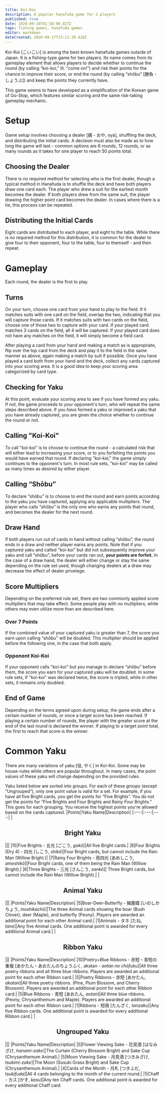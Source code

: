 ```yaml
---
title: Koi-Koi
description: A popular hanafuda game for 2 players
published: true
date: 2020-09-18T01:58:00.827Z
tags: fishing games, hanafuda games
editor: markdown
dateCreated: 2020-09-17T23:11:39.428Z
---
```


Koi-Koi [こいこい] is among the best-known hanafuda games outside of Japan. It is a fishing-type game for two players. Its name comes from its gameplay element that allows players to decide whether to continue the round (by calling “koi-koi,” lit. "come on!") and risk their points for the chance to improve their score, or end the round (by calling “shōbu” [勝負 - しょうぶ]) and keep the points they currently have.

This game seems to have developed as a simplification of the Korean game of Go-Stop, which features similar scoring and the same risk-taking gameplay mechanic.
# Setup
Game setup involves choosing a dealer [親 - おや, oya], shuffling the deck, and distributing the initial cards. A decision must also be made as to how long the game will last - common options are 6 rounds, 12 rounds, or as many rounds as it takes for one player to reach 50 points total.
## Choosing the Dealer
There is no required method for selecting who is the first dealer, though a typical method in Hanafuda is to shuffle the deck and have both players draw one card each. The player who drew a suit for the earliest month becomes the dealer. If both players drew from the same suit, the player drawing the higher point card becomes the dealer. In cases where there is a tie, this process can be repeated.
## Distributing the Initial Cards
Eight cards are distributed to each player, and eight to the table. While there is no required method for this distribution, it is common for the dealer to give four to their opponent, four to the table, four to themself - and then repeat.
# Gameplay
Each round, the dealer is the first to play.
## Turns
On your turn, choose one card from your hand to play to the field. If it matches suits with one card on the field, overlap the two, indicating that you will capture those cards. If it matches suits with two cards on the field, choose one of those two to capture with your card. If your played card matches 3 cards on the field, all 4 will be captured. If your played card does not have any matches on the field, it will simply become a field card.

After playing a card from your hand and making a match as is appropriate, flip over the top card from the deck and play it to the field in the same manner as above, again making a match by suit if possible. Once you have played a card both from your hand and the deck, collect any cards captured into your scoring area. It is a good idea to keep your scoring area categorized by card type.
## Checking for Yaku
At this point, evaluate your scoring area to see if you have formed any yaku. If not, the game proceeds to your opponent's turn, who will repeat the same steps described above. If you *have* formed a yaku or improved a yaku that you have already captured, you are given the choice whether to continue the round or not.
## Calling "Koi-Koi"
To call "koi-koi" is to choose to continue the round - a calculated risk that will either lead to increasing your score, or to you forfeiting the points you would have earned that round. If declaring "koi-koi," the game simply continues to the opponent's turn. In most rule sets, "koi-koi" may be called as many times as desired by either player.
## Calling “Shōbu”
To declare “shōbu” is to choose to end the round and earn points according to the yaku you have captured, applying any applicable multipliers. The player who calls “shōbu” is the only one who earns any points that round, and becomes the dealer for the next round.
## Draw Hand
If both players run out of cards in hand without calling “shōbu”, the round ends in a draw and neither player earns any points. Note that if you captured yaku and called "koi-koi" but did not subsequently improve your yaku and call “shōbu”, before your cards ran out, **your points are forfeit.** In the case of a draw hand, the dealer will either change or stay the same depending on the rule set used, though changing dealers at a draw may decrease the effect of dealer privelege.
## Score Multipliers
Depending on the preferred rule set, there are two commonly applied score multipliers that may take effect. Some people play with no multipliers, while others may even utilize more than are described here.
### Over 7 Points
If the combined value of your captured yaku is greater than 7, the score you earn upon calling “shōbu” will be doubled. This multiplier should be applied before the following one, in the case that both apply.
### Opponent Koi-Koi
If your opponent calls "koi-koi" but you manage to declare “shōbu” before them, the score you earn for your captured yaku will be doubled. In some rule sets, if "koi-koi" was declared twice, the score is tripled, while in other sets, it remains only doubled.
## End of Game
Depending on the terms agreed upon during setup, the game ends after a certain number of rounds, or once a target score has been reached. If playing a certain number of rounds, the player with the greater score at the end of the last round is declared the winner. If playing to a target point total, the first to reach that score is the winner.
# Common Yaku
There are many variations of yaku [役, やく] in Koi-Koi.  Some may be house-rules while others are popular throughout.  In many cases, the point values of these yaku will change depending on the provided rules.

Yaku listed below are sorted into groups.  For each of these groups (except “Ungrouped”), only one point value is valid for a set.  For example, if you have all five Bright cards, you get the points for “Five Brights”.  You do not get the points for “Five Brights and Four Brights and Rainy Four Brights." This goes for each grouping. You receive the highest points you're allowed based on the cards captured.
|Points|Yaku Name|Description|
|:---:|:---:|:---:|
|<h2 align="center">Bright Yaku</h2>|||
|15|Five Brights - 五光 [ごこう, *gokō*]|All five Bright cards.|
|8|Four Brights (Dry 4) - 四光 [しこう, *shikō*]|Four Bright cards, but cannot include the Rain Man (Willow Bright.)|
|7|Rainy Four Brights - 雨四光 [あめしこう, *ameshikō*]|Four Bright cards, one of them being the Rain Man (Willow Bright).|
|6|Three Brights - 三光 [さんこう, *sankō*]| 	Three Bright cards, but cannot include the Rain Man (Willow Bright).|
|<h2 align="center">Animal Yaku</h2>|||
|Points|Yaku Name|Description|
|5|Boar-Deer-Butterfly - 猪鹿蝶 [いのしかちょう, *inoshikachō*]|The three Animal cards showing the boar (Bush Clover), deer (Maple), and butterfly (Peony). Players are awarded an additional point for each other Animal card.|
|1|Animals - タネ [たね, *tane*]|Any five Animal cards. One additional point is awarded for every additional Animal card.|
|<h2 align="center">Ribbon Yaku</h2>|||
|Points|Yaku Name|Description|
|10|Poetry+Blue Ribbons - 赤短・青短の重複 [あかたん・あおたんのちょうふく, akatan - *aotan no chōfuku*]|All three poetry ribbons and all three blue ribbons. Players are awarded an additional point for each other Ribbon card.|
|5|Poetry Ribbons - 赤短 [あかたん, *akatan*]|All three poetry ribbons. (Pine, Plum Blossom, and Cherry Blossom). Players are awarded an additional point for each other Ribbon card.|
|5|Blue Ribbons - 青短 [あおたん, *aotan*]|All three blue ribbons. (Peony, Chrysanthemum and Maple). Players are awarded an additional point for each other Ribbon card.|
|1|Ribbons - 短冊 [たんざく, *tanzaku*]|Any five Ribbon cards. One additional point is awarded for every additional Ribbon card.|
|<h2 align="center">Ungrouped Yaku</h2>|||
|Points|Yaku Name|Description|
|5|Flower Viewing Sake - 花見酒 [はなみざけ, *hanami-zake*]|The Curtain (Cherry Blossom Bright) and Sake Cup (Chrysanthemum Animal).|
|5|Moon Viewing Sake - 月見酒 [つきみざけ, *tsukimi-zake*]|The Moon (Susuki Grass Bright) and Sake Cup (Chrysanthemum Animal).|
|4|Cards of the Month - 月札 [つきふだ, *tsukifuda*]|All 4 cards belonging to the month of the current round.|
|1|Chaff - カス [かす, *kasu*]|Any ten Chaff cards. One additional point is awarded for every additional Chaff card.
